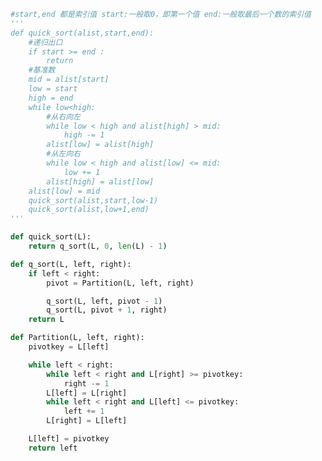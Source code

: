 
<BlogInfo title="5.快速排序法" author="白日梦想猿" pv=0 read_times=0 pre_cost_time=0分55秒 category="算法" tag_list="['算法']" create_time="2020.05.21 17:29:46" update_time="2020.05.21 23:08:40" />

```python
#start,end 都是索引值 start:一般取0，即第一个值 end:一般取最后一个数的索引值
'''
def quick_sort(alist,start,end):
    #递归出口
    if start >= end :
        return
    #基准数
    mid = alist[start]
    low = start
    high = end
    while low<high:
        #从右向左
        while low < high and alist[high] > mid:
            high -= 1
        alist[low] = alist[high]
        #从左向右
        while low < high and alist[low] <= mid:
            low += 1
        alist[high] = alist[low]
    alist[low] = mid
    quick_sort(alist,start,low-1)
    quick_sort(alist,low+1,end)
'''

def quick_sort(L):
    return q_sort(L, 0, len(L) - 1)

def q_sort(L, left, right):
    if left < right:
        pivot = Partition(L, left, right)

        q_sort(L, left, pivot - 1)
        q_sort(L, pivot + 1, right)
    return L

def Partition(L, left, right):
    pivotkey = L[left]

    while left < right:
        while left < right and L[right] >= pivotkey:
            right -= 1
        L[left] = L[right]
        while left < right and L[left] <= pivotkey:
            left += 1
        L[right] = L[left]

    L[left] = pivotkey
    return left


```
